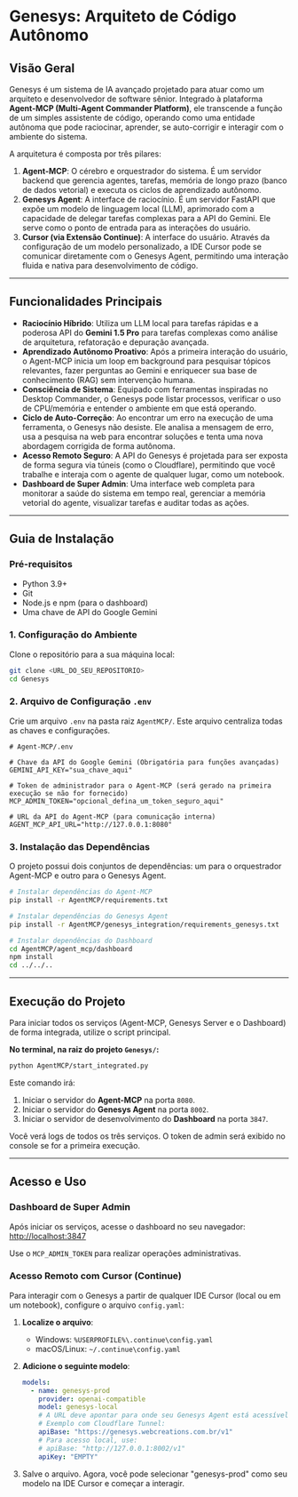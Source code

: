 # Genesys: Arquiteto de Código Autônomo

## Visão Geral

Genesys é um sistema de IA avançado projetado para atuar como um arquiteto e desenvolvedor de software sênior. Integrado à plataforma **Agent-MCP (Multi-Agent Commander Platform)**, ele transcende a função de um simples assistente de código, operando como uma entidade autônoma que pode raciocinar, aprender, se auto-corrigir e interagir com o ambiente do sistema.

A arquitetura é composta por três pilares:

1.  **Agent-MCP**: O cérebro e orquestrador do sistema. É um servidor backend que gerencia agentes, tarefas, memória de longo prazo (banco de dados vetorial) e executa os ciclos de aprendizado autônomo.
2.  **Genesys Agent**: A interface de raciocínio. É um servidor FastAPI que expõe um modelo de linguagem local (LLM), aprimorado com a capacidade de delegar tarefas complexas para a API do Gemini. Ele serve como o ponto de entrada para as interações do usuário.
3.  **Cursor (via Extensão Continue)**: A interface do usuário. Através da configuração de um modelo personalizado, a IDE Cursor pode se comunicar diretamente com o Genesys Agent, permitindo uma interação fluida e nativa para desenvolvimento de código.

---

## Funcionalidades Principais

- **Raciocínio Híbrido**: Utiliza um LLM local para tarefas rápidas e a poderosa API do **Gemini 1.5 Pro** para tarefas complexas como análise de arquitetura, refatoração e depuração avançada.
- **Aprendizado Autônomo Proativo**: Após a primeira interação do usuário, o Agent-MCP inicia um loop em background para pesquisar tópicos relevantes, fazer perguntas ao Gemini e enriquecer sua base de conhecimento (RAG) sem intervenção humana.
- **Consciência de Sistema**: Equipado com ferramentas inspiradas no Desktop Commander, o Genesys pode listar processos, verificar o uso de CPU/memória e entender o ambiente em que está operando.
- **Ciclo de Auto-Correção**: Ao encontrar um erro na execução de uma ferramenta, o Genesys não desiste. Ele analisa a mensagem de erro, usa a pesquisa na web para encontrar soluções e tenta uma nova abordagem corrigida de forma autônoma.
- **Acesso Remoto Seguro**: A API do Genesys é projetada para ser exposta de forma segura via túneis (como o Cloudflare), permitindo que você trabalhe e interaja com o agente de qualquer lugar, como um notebook.
- **Dashboard de Super Admin**: Uma interface web completa para monitorar a saúde do sistema em tempo real, gerenciar a memória vetorial do agente, visualizar tarefas e auditar todas as ações.

---

## Guia de Instalação

### Pré-requisitos

- Python 3.9+
- Git
- Node.js e npm (para o dashboard)
- Uma chave de API do Google Gemini

### 1. Configuração do Ambiente

Clone o repositório para a sua máquina local:

```bash
git clone <URL_DO_SEU_REPOSITORIO>
cd Genesys
```

### 2. Arquivo de Configuração `.env`

Crie um arquivo `.env` na pasta raiz `AgentMCP/`. Este arquivo centraliza todas as chaves e configurações.

```dotenv
# Agent-MCP/.env

# Chave da API do Google Gemini (Obrigatória para funções avançadas)
GEMINI_API_KEY="sua_chave_aqui"

# Token de administrador para o Agent-MCP (será gerado na primeira execução se não for fornecido)
MCP_ADMIN_TOKEN="opcional_defina_um_token_seguro_aqui"

# URL da API do Agent-MCP (para comunicação interna)
AGENT_MCP_API_URL="http://127.0.0.1:8080"
```

### 3. Instalação das Dependências

O projeto possui dois conjuntos de dependências: um para o orquestrador Agent-MCP e outro para o Genesys Agent.

```bash
# Instalar dependências do Agent-MCP
pip install -r AgentMCP/requirements.txt

# Instalar dependências do Genesys Agent
pip install -r AgentMCP/genesys_integration/requirements_genesys.txt

# Instalar dependências do Dashboard
cd AgentMCP/agent_mcp/dashboard
npm install
cd ../../..
```

---

## Execução do Projeto

Para iniciar todos os serviços (Agent-MCP, Genesys Server e o Dashboard) de forma integrada, utilize o script principal.

**No terminal, na raiz do projeto `Genesys/`:**

```bash
python AgentMCP/start_integrated.py
```

Este comando irá:

1.  Iniciar o servidor do **Agent-MCP** na porta `8080`.
2.  Iniciar o servidor do **Genesys Agent** na porta `8002`.
3.  Iniciar o servidor de desenvolvimento do **Dashboard** na porta `3847`.

Você verá logs de todos os três serviços. O token de admin será exibido no console se for a primeira execução.

---

## Acesso e Uso

### Dashboard de Super Admin

Após iniciar os serviços, acesse o dashboard no seu navegador:
[http://localhost:3847](http://localhost:3847)

Use o `MCP_ADMIN_TOKEN` para realizar operações administrativas.

### Acesso Remoto com Cursor (Continue)

Para interagir com o Genesys a partir de qualquer IDE Cursor (local ou em um notebook), configure o arquivo `config.yaml`:

1.  **Localize o arquivo**:

    - Windows: `%USERPROFILE%\.continue\config.yaml`
    - macOS/Linux: `~/.continue\config.yaml`

2.  **Adicione o seguinte modelo**:

    ```yaml
    models:
      - name: genesys-prod
        provider: openai-compatible
        model: genesys-local
        # A URL deve apontar para onde seu Genesys Agent está acessível
        # Exemplo com Cloudflare Tunnel:
        apiBase: "https://genesys.webcreations.com.br/v1"
        # Para acesso local, use:
        # apiBase: "http://127.0.0.1:8002/v1"
        apiKey: "EMPTY"
    ```

3.  Salve o arquivo. Agora, você pode selecionar "genesys-prod" como seu modelo na IDE Cursor e começar a interagir.
